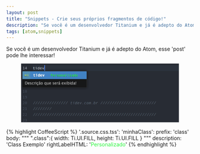 ```yaml
---
layout: post
title: "Snippets - Crie seus próprios fragmentos de código!"
description: "Se você é um desenvolvedor Titanium e já é adepto do Atom, esse 'post' pode lhe interessar!"
tags: [atom,snippets]
---
```



Se você é um desenvolvedor Titanium e já é adepto do Atom, esse 'post' pode lhe interessar!


<figure style="text-align: center;" >
	<a><img src="/images/posts/2016/10/snippet.png" alt="imagem do código"></a>
</figure>   

<!-- more -->


{% highlight CoffeeScript %}
'.source.css.tss':
  'minhaClass':
    prefix: 'class'
    body: """
      ".class":{
       	width: Ti.UI.FILL,
       	height: Ti.UI.FILL
       }
    """
    description: 'Class Exemplo'
    rightLabelHTML: '<span style="color:#2ef541">Personalizado</span>'
{% endhighlight %}
